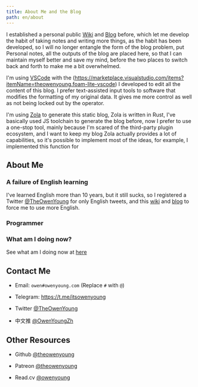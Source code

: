 ```yaml
---
title: About Me and the Blog
path: en/about
---
```


I established a personal public [Wiki](https://wiki.owenyoung.com/) and [Blog](https://blog.owenyoung.com/) before, which let me develop the habit of taking notes and writing more things, as the habit has been developed, so I will no longer entangle the form of the blog problem, put Personal notes, all the outputs of the blog are placed here, so that I can maintain myself better and save my mind, before the two places to switch back and forth to make me a bit overwhelmed.

I'm using [VSCode](https://code.visualstudio.com/) with the (https://marketplace.visualstudio.com/items?itemName=theowenyoung.foam-lite-vscode) I developed to edit all the content of this blog. I prefer text-assisted input tools to software that modifies the formatting of my original data. It gives me more control as well as not being locked out by the operator.

I'm using [Zola](https://www.getzola.org/) to generate this static blog, Zola is written in Rust, I've basically used JS toolchain to generate the blog before, now I prefer to use a one-stop tool, mainly because I'm scared of the third-party plugin ecosystem, and I want to keep my blog Zola actually provides a lot of capabilities, so it's possible to implement most of the ideas, for example, I implemented this function for 

## About Me

### A failure of English learning

I've learned English more than 10 years, but it still sucks, so I registered a Twitter [@TheOwenYoung](https://twitter.com/TheOwenYoung) for only English tweets, and this [wiki](https://wiki.owenyoung.com) and [blog](https://blog.owenyoung.com) to force me to use more English.

### Programmer

### What am I doing now?

See what am I doing now at [here](now.md)

## Contact Me

- Email: `owen#owenyoung.com` (Replace `#` with `@`)

- Telegram: <https://t.me/itsowenyoung>

- Twitter [@TheOwenYoung](https://twitter.com/TheOwenYoung)

- 中文推 [@OwenYoungZh](https://twitter.com/OwenYoungZh)

## Other Resources

- Github [@theowenyoung](https://github.com/theowenyoung)

- Patreon [@theowenyoung](https://www.patreon.com/theowenyoung)

- Read.cv [@owenyoung](https://read.cv/owenyoung)
